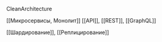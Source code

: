 


CleanArchitecture

[[Микросервисы, Монолит]]
[[API]], [[REST]], [[GraphQL]]


[[Шардирование]], [[Реплицирование]]
